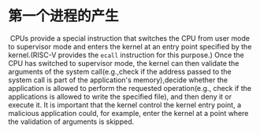 # 第一个进程的产生

​	CPUs provide a special instruction that switches the CPU from user mode to supervisor mode and enters the kernel at an entry point specified by the kernel.(RISC-V provides the `ecall` instruction for this purpose.) Once the CPU has switched to supervisor mode, the kernel can then validate the arguments of the system call(e.g.,check if the address passed to the system call is part of the application's memory),decide whether the application is allowed to perform the requested operation(e.g., check if the applications is allowed to write the specified file), and then deny it or execute it. It is important that the kernel control the kernel entry point, a malicious application could, for example, enter the kernel at a point where the validation of arguments is skipped.

